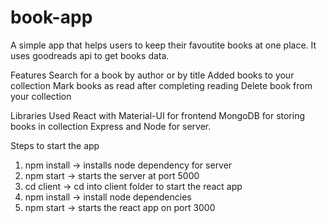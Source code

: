 # book-app

A simple app that helps users to keep their favoutite books at one place. It uses goodreads api to get books data.

Features
Search for a book by author or by title
Added books to your collection
Mark books as read after completing reading
Delete book from your collection

Libraries Used
React with Material-UI for frontend
MongoDB for storing books in collection
Express and Node for server.

Steps to start the app
1. npm install -> installs node dependency for server
2. npm start -> starts the server at port 5000
3. cd client -> cd into client folder to start the react app
4. npm install -> install node dependencies
5. npm start -> starts the react app on port 3000
